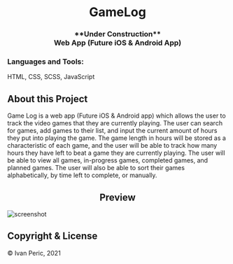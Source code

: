 <h1 align="center">GameLog</h1>
<h3 align="center">**Under Construction**<br>Web App (Future iOS & Android App)</h3>


<h3 align="left">Languages and Tools:</h3>
<p align="left"> HTML, CSS, SCSS, JavaScript</p>

<h2>About this Project</h2>
<p align="left">Game Log is a web app (Future iOS & Android app) which allows the user to track the video games that they are currently playing. The user can search for games, add games to their list, and input the current amount of hours they put into playing the game. The game length in hours will be stored as a characteristic of each game, and the user will be able to track how many hours they have left to beat a game they are currently playing. The user will be able to view all games, in-progress games, completed games, and planned games. The user will also be able to sort their games alphabetically, by time left to complete, or manually. </p>

<h2 align="center">Preview</h2>

![screenshot](https://user-images.githubusercontent.com/48579650/127559258-2baa19bd-34a5-4a28-ad8f-2cf787590645.PNG)

<h2>Copyright & License</h2>
&copy Ivan Peric, 2021


